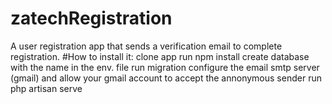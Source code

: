 # zatechRegistration
A user registration app that sends a verification email to complete registration.
#How to install it:
clone app
run npm install
create database with the name in the env. file
run migration
configure the email smtp server (gmail) and allow your gmail account to accept the annonymous sender
run php artisan serve
